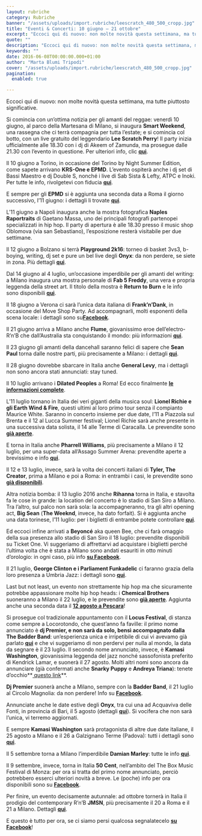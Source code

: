 ```yaml
---
layout: rubriche
category: Rubriche
banner: "/assets/uploads/import.rubriche/leescratch_480_500_cropp.jpg"
title: "Eventi & Concerti: 10 giugno – 21 ottobre"
excerpt: "Eccoci qui di nuovo: non molte novità questa settimana, ma tutte piuttosto significative. Si comincia con un’ottima notizia per gli amanti del reggae: venerdì 10 giugno, al parco della Martesana di Milano, si inaugura Smart Weekend, una rassegna che ci terrà compagnia per tutta l’estate; e si comincia col botto, con un live gratuito del [&hellip"
quote: ""
description: "Eccoci qui di nuovo: non molte novità questa settimana, ma tutte piuttosto significative. Si comincia con un’ottima notizia per gli amanti del reggae: venerdì 10 giugno, al parco della Martesana di Milano, si inaugura Smart Weekend, una rassegna che ci terrà compagnia per tutta l’estate; e si comincia col botto, con un live gratuito del [&hellip"
keywords: ""
date: 2016-06-08T00:00:00.000+01:00
author: "Marta Blumi Tripodi"
cover: "/assets/uploads/import.rubriche/leescratch_480_500_cropp.jpg"
pagination:
  enabled: true

---
```


Eccoci qui di nuovo: non molte novità questa settimana, ma tutte piuttosto significative.

Si comincia con un’ottima notizia per gli amanti del reggae: venerdì 10 giugno, al parco della Martesana di Milano, si inaugura **Smart Weekend**, una rassegna che ci terrà compagnia per tutta l’estate; e si comincia col botto, con un live gratuito del leggendario **Lee Scratch Perry**! Il party inizia ufficialmente alle 18.30 con i dj di Akeem of Zamunda, ma prosegue dalle 21.30 con l’evento in questione. Per ulteriori info, clic [**qui**](https://www.facebook.com/events/288451394832279/).

Il 10 giugno a Torino, in occasione del Torino by Night Summer Edition, come sapete arrivano **KRS-One e EPMD**. L’evento ospiterà anche i dj set di Bassi Maestro e dj Double S, nonché i live di Sab Sista & Lefty, ATPC e Inoki. Per tutte le info, rivolgetevi con fiducia [**qui**](https://www.facebook.com/events/108250062921038/).

E sempre per gli **EPMD** si è aggiunta una seconda data a Roma il giorno successivo, l’11 giugno: i dettagli li trovate [**qui**](https://www.facebook.com/events/130496314023006/).

L’11 giugno a Napoli inaugura anche la mostra fotografica **Naples Raportraits** di Gaetano Massa, uno dei principali fotografi partenopei specializzati in hip hop. Il party di apertura è alle 18.30 presso il music shop Oblomova (via san Sebastiano), l’esposizione resterà visitabile per due settimane.

Il 12 giugno a Bolzano si terrà **Playground 2k16**: torneo di basket 3vs3, b-boying, writing, dj set e pure un bel live degli **Onyx**: da non perdere, se siete in zona. Più dettagli [**qui**](https://www.facebook.com/events/565009776992886/).

Dal 14 giugno al 4 luglio, un’occasione imperdibile per gli amanti del writing: a Milano inaugura una mostra personale di **Fab 5 Freddy**, una vera e propria leggenda della street art. Il titolo della mostra è **Return to Burn** e le info sono disponibili [**qui**](https://www.facebook.com/events/1164239230266477/).

Il 18 giugno a Verona ci sarà l’unica data italiana di **Frank’n’Dank**, in occasione del Move Shop Party. Ad accompagnarli, molti esponenti della scena locale: i dettagli sono su[**Facebook**](https://www.facebook.com/events/1104986469548301/).

Il 21 giugno arriva a Milano anche **Flume**, giovanissimo eroe dell’electro-R’n’B che dall’Australia sta conquistando il mondo: più informazioni [**qui**](https://www.facebook.com/events/547476328710854/).

Il 23 giugno gli amanti della dancehall saranno felici di sapere che **Sean Paul** torna dalle nostre parti, più precisamente a Milano: i dettagli **[qui](https://www.facebook.com/events/1568012920176917/)**.

Il 28 giugno dovrebbe sbarcare in Italia anche **General Levy**, ma i dettagli non sono ancora stati annunciati: stay tuned.

Il 10 luglio arrivano i **Dilated Peoples** a Roma! Ed ecco finalmente [**le informazioni complete**](https://www.facebook.com/events/1720483704882997/).

L’11 luglio tornano in Italia dei veri giganti della musica soul: **Lionel Richie e gli Earth Wind & Fire**, questi ultimi al loro primo tour senza il compianto Maurice White. Saranno in concerto insieme per due date, l’11 a Piazzola sul Brenta e il 12 al Lucca Summer festival; Lionel Richie sarà anche presente in una successiva data solista, il 14 alle Terme di Caracalla. Le prevendite sono **[già aperte](http://www.ticketone.it/tickets.html?affiliate=IGA&doc=erdetaila&fun=erdetail&erid=1582338&includeOnlybookable=true&xtor=SEC-303030332-GOO)**.

E torna in Italia anche **Pharrell Williams**, più precisamente a Milano il 12 luglio, per una super-data all’Assago Summer Arena: prevendite aperte a brevissimo e info **[qui](https://www.facebook.com/events/218761501834997/)**.

Il 12 e 13 luglio, invece, sarà la volta dei concerti italiani di **Tyler, The Creator**, prima a Milano e poi a Roma: in entrambi i casi, le prevendite sono **[già disponibili](http://www.vivoconcerti.com/artisti/tyler-the-creator)**.

Altra notizia bomba: il 13 luglio 2016 anche **Rihanna** torna in Italia, e stavolta fa le cose in grande: la location del concerto è lo stadio di San Siro a Milano. Tra l’altro, sul palco non sarà sola: la accompagneranno, tra gli altri opening act, **Big Sean** (**The Weeknd**, invece, ha dato forfait). Si è aggiunta anche una data torinese, l’11 luglio: per i biglietti di entrambe potete controllare **[qui](https://www.livenation.it/show/788444/rihanna-anti-world-tour/milano/2016-07-13/it)**.

Ed eccoci infine arrivati a **Beyoncé** aka queen Bee, che ci farà omaggio della sua presenza allo stadio di San Siro il 18 luglio: prevendite disponibili su Ticket One. Vi suggeriamo di affrettarvi ad acquistare i biglietti perché l’ultima volta che è stata a Milano sono andati esauriti in otto minuti d’orologio: in ogni caso, più info **[su Facebook](https://www.facebook.com/events/1668905290064018/)**.

Il 21 luglio, **George Clinton e i Parliament Funkadelic** ci faranno grazia della loro presenza a Umbria Jazz: i dettagli sono **[qui](http://www.umbriajazz.com/pagine/15-luglio)**.

Last but not least, un evento non strettamente hip hop ma che sicuramente potrebbe appassionare molte hip hop heads: i **Chemical Brothers** suoneranno a Milano il 22 luglio, e le prevendite sono **[già aperte](http://www.ticketone.it/the-chemical-brothers-biglietti.html?affiliate=ITT&doc=artistPages/tickets&fun=artist&action=tickets&kuid=458808)**. Aggiunta anche una seconda data il **[12 agosto a Pescara](http://www.circolomagnolia.it/evento/3226/B-REAL-of-CYPRESS-HILL-DEMRICK-RODIGAN-and-more)**!

Si prosegue col tradizionale appuntamento con il **Locus Festival**, di stanza come sempre a Locorotondo, che quest’anno fa faville: il primo nome annunciato è **dj Premier, e non sarà da solo, bensì accompagnato dalla The Badder Band**: un’esperienza unica e irripetibile di cui vi avevamo già parlato **[qui](https://hotmc.com/dj-premier-e-in-tour-con-una-band-ecco-il-video-della-loro-performance/)** e che vi suggeriamo di non perdervi per nulla al mondo, la data da segnare è il 23 luglio. Il secondo nome annunciato, invece, è **Kamasi Washington**, giovanissima leggenda del jazz nonché sassofonista preferito di Kendrick Lamar, e suonerà il 27 agosto. Molti altri nomi sono ancora da annunciare (già confermati anche **Snarky Puppy** e **Andreya Triana**): tenete d’occhio**[ questo link](http://www.locusfestival.it/)**.

**Dj Premier** suonerà anche a Milano, sempre con la **Badder Band**, il 21 luglio al Circolo Magnolia: da non perdere! Info su [**Facebook**](https://www.facebook.com/events/1767296840166808/).

Annunciate anche le date estive degli **Onyx**, tra cui una ad Acquaviva delle Fonti, in provincia di Bari, il 5 agosto (dettagli [**qui**](https://www.facebook.com/events/239819466383349/)). Si vocifera che non sarà l’unica, vi terremo aggiornati.

E sempre **Kamasi Washington** sarà protagonista di altre due date italiane, il 25 agosto a Milano e il 26 a Galzignano Terme (Padova): tutti i dettagli sono **[qui](http://www.radarconcerti.com/)**.

Il 5 settembre torna a Milano l’imperdibile **Damian Marley**: tutte le info [**qui**](https://www.facebook.com/events/1675587356042699/).

Il 9 settembre, invece, torna in Italia **50 Cent**, nell’ambito del The Box Music Festival di Monza: per ora si tratta del primo nome annunciato, perciò potrebbero esserci ulteriori novità a breve. Le (poche) info per ora disponibili sono su [**Facebook**](https://www.facebook.com/events/1005890956169275/).

Per finire, un evento decisamente autunnale: ad ottobre tornerà in Italia il prodigio del contemporary R’n’B **JMSN**, più precisamente il 20 a Roma e il 21 a Milano. Dettagli [**qui**](http://www.radarconcerti.com/jmsn-nuovo-album-e-due-date-in-italia-ad-ottobre/).

E questo è tutto per ora, se ci siamo persi qualcosa segnalatecelo **[su Facebook](https://www.facebook.com/hotmcmag/)**!